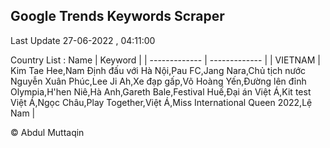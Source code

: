 

## Google Trends Keywords Scraper 
 
Last Update 27-06-2022 , 04:11:00

Country List :
 Name  | Keyword |
| ------------- | ------------- |
| VIETNAM | Kim Tae Hee,Nam Định đấu với Hà Nội,Pau FC,Jang Nara,Chủ tịch nước Nguyễn Xuân Phúc,Lee Ji Ah,Xe đạp gấp,Võ Hoàng Yến,Đường lên đỉnh Olympia,H'hen Niê,Hà Anh,Gareth Bale,Festival Huế,Đại án Việt Á,Kit test Việt Á,Ngọc Châu,Play Together,Việt Á,Miss International Queen 2022,Lệ Nam |



© Abdul Muttaqin 
